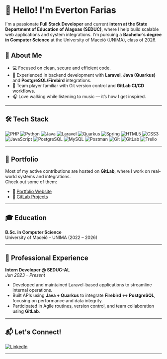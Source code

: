# 👋 Hello! I'm Everton Farias

I'm a passionate **Full Stack Developer** and current **intern at the State Department of Education of Alagoas (SEDUC)**, where I help build scalable web applications and system integrations. I'm pursuing a **Bachelor’s degree in Computer Science** at the University of Maceió (UNIMA), class of 2026.

## 🚀 About Me

- 💻 Focused on clean, secure and efficient code.
- 🔄 Experienced in backend development with **Laravel**, **Java (Quarkus)** and **PostgreSQL/Firebird** integrations.
- 🤝 Team player familiar with Git version control and **GitLab CI/CD** workflows.
- 🎧 Love walking while listening to music — it’s how I get inspired.

---

## 🛠️ Tech Stack

![PHP](https://img.shields.io/badge/PHP-777BB4?style=for-the-badge&logo=php&logoColor=white)
![Python](https://img.shields.io/badge/Python-3776AB?style=for-the-badge&logo=python&logoColor=white)
![Java](https://img.shields.io/badge/Java-007396?style=for-the-badge&logo=java&logoColor=white)
![Laravel](https://img.shields.io/badge/Laravel-FF2D20?style=for-the-badge&logo=laravel&logoColor=white)
![Quarkus](https://img.shields.io/badge/Quarkus-4695EB?style=for-the-badge&logo=quarkus&logoColor=white)
![Spring](https://img.shields.io/badge/Spring-6DB33F?style=for-the-badge&logo=spring&logoColor=white)
![HTML5](https://img.shields.io/badge/HTML5-E34F26?style=for-the-badge&logo=html5&logoColor=white)
![CSS3](https://img.shields.io/badge/CSS3-1572B6?style=for-the-badge&logo=css3&logoColor=white)
![JavaScript](https://img.shields.io/badge/JavaScript-F7DF1E?style=for-the-badge&logo=javascript&logoColor=black)
![PostgreSQL](https://img.shields.io/badge/PostgreSQL-336791?style=for-the-badge&logo=postgresql&logoColor=white)
![MySQL](https://img.shields.io/badge/MySQL-4479A1?style=for-the-badge&logo=mysql&logoColor=white)
![Postman](https://img.shields.io/badge/Postman-FF6C37?style=for-the-badge&logo=postman&logoColor=white)
![Git](https://img.shields.io/badge/Git-F05032?style=for-the-badge&logo=git&logoColor=white)
![GitLab](https://img.shields.io/badge/GitLab-FC6D26?style=for-the-badge&logo=gitlab&logoColor=white)
![Trello](https://img.shields.io/badge/Trello-0052CC?style=for-the-badge&logo=trello&logoColor=white)

---

## 📂 Portfolio

Most of my active contributions are hosted on **GitLab**, where I work on real-world systems and integrations.  
Check out some of them:

- 🔗 [Portfolio Website](https://evertonfarias.github.io/Portfolio)
- 🔗 [GitLab Projects](https://gitlab.com/everton)

---

## 🎓 Education

**B.Sc. in Computer Science**  
University of Maceió – UNIMA (2022 – 2026)

---

## 💼 Professional Experience

**Intern Developer @ SEDUC-AL**  
*Jun 2023 – Present*

- Developed and maintained Laravel-based applications to streamline internal operations.
- Built APIs using **Java + Quarkus** to integrate **Firebird ↔ PostgreSQL**, focusing on performance and data integrity.
- Participated in Agile routines, version control, and team collaboration using **GitLab**.

---

## 📬 Let's Connect!

[![LinkedIn](https://img.shields.io/badge/LinkedIn-0077B5?style=for-the-badge&logo=linkedin&logoColor=white)](https://www.linkedin.com/in/dev-evertonfarias/)


---
